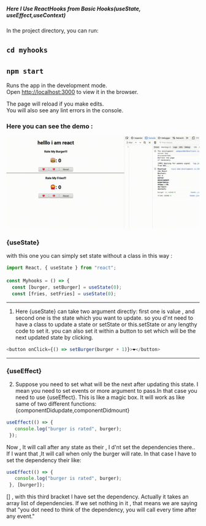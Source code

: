 ##### Here I Use ReactHooks from Basic Hooks(useState, useEffect,useContext)


In the project directory, you can run:

## `cd myhooks`

## `npm start`

Runs the app in the development mode.<br />
Open [http://localhost:3000](http://localhost:3000) to view it in the browser.

The page will reload if you make edits.<br />
You will also see any lint errors in the console.

### Here you can see the demo : 
![Demo](myjunkrating.gif)
 


### {useState}

with this one you can simply set state without a class in this way :

```javascript
import React, { useState } from "react";

const Myhooks = () => {
  const [burger, setBurger] = useState(0);
  const [fries, setFries] = useState(0);

```
___
1. Here {useState} can take two argument directly:
  first one is value , and second one is the state which you want to update.
  so you d'nt need to have a class to update a state or setState or this.setState or any lengthy code to set it.
  you can also set it within a button to set which will be the next updated state by clicking. 
  ```javascript
  <button onClick={() => setBurger(burger + 1)}>❤️</button>
  ```
___
### {useEffect}
2. Suppose you need to set what will be the next after updating this state. I mean you need to set events or more argument to    pass.In that case you need to use {useEffect}. This is like a magic box. It will work as like same of two different functions:   {componentDidupdate,componentDidmount}  
 ```javascript
 useEffect(() => {
    console.log("burger is rated", burger);
  });
 ```
 Now , It will call after any state as their , I d'nt set the dependencies there.. If I want that ,It will call when only the burger will rate. In that case I have to set the dependency their like: 
 ```javascript
 useEffect(() => {
    console.log("burger is rated", burger);
  }, [burger]);
 ```
 []  , with this third bracket I have set the dependency. Actually it takes an array list of dependencies. If we set nothing in it , that means we are saying that "you dot need to think of the dependency, you will call every time after any event."
 
  
